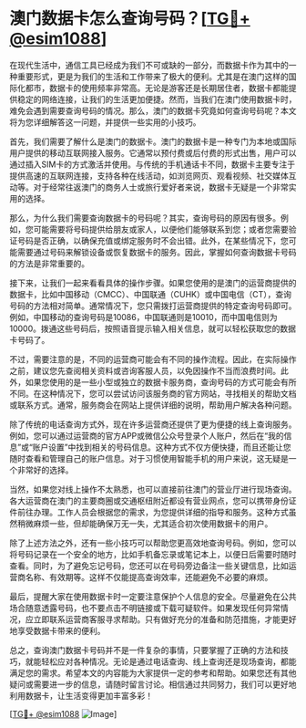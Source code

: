 # 澳门数据卡怎么查询号码？[[TG💪+ @esim1088](https://t.me/s/esim1088)]

在现代生活中，通信工具已经成为我们不可或缺的一部分，而数据卡作为其中的一种重要形式，更是为我们的生活和工作带来了极大的便利。尤其是在澳门这样的国际化都市，数据卡的使用频率非常高。无论是游客还是长期居住者，数据卡都能提供稳定的网络连接，让我们的生活更加便捷。然而，当我们在澳门使用数据卡时，难免会遇到需要查询号码的情况。那么，澳门的数据卡究竟如何查询号码呢？本文将为您详细解答这一问题，并提供一些实用的小技巧。

首先，我们需要了解什么是澳门的数据卡。澳门的数据卡是一种专门为本地或国际用户提供的移动互联网接入服务。它通常以预付费或后付费的形式出售，用户可以通过插入SIM卡的方式激活并使用。与传统的手机通话卡不同，数据卡主要专注于提供高速的互联网连接，支持各种在线活动，如浏览网页、观看视频、社交媒体互动等。对于经常往返澳门的商务人士或旅行爱好者来说，数据卡无疑是一个非常实用的选择。

那么，为什么我们需要查询数据卡的号码呢？其实，查询号码的原因有很多。例如，您可能需要将号码提供给朋友或家人，以便他们能够联系到您；或者您需要验证号码是否正确，以确保充值或绑定服务时不会出错。此外，在某些情况下，您可能需要通过号码来解锁设备或恢复数据卡的服务。因此，掌握如何查询数据卡号码的方法是非常重要的。

接下来，让我们一起来看看具体的操作步骤。如果您使用的是澳门的运营商提供的数据卡，比如中国移动（CMCC）、中国联通（CUHK）或中国电信（CT），查询号码的方法相对简单。通常情况下，您只需拨打运营商提供的特定查询号码即可。例如，中国移动的查询号码是10086，中国联通则是10010，而中国电信则为10000。拨通这些号码后，按照语音提示输入相关信息，就可以轻松获取您的数据卡号码了。

不过，需要注意的是，不同的运营商可能会有不同的操作流程。因此，在实际操作之前，建议您先查阅相关资料或咨询客服人员，以免因操作不当而浪费时间。此外，如果您使用的是一些小型或独立的数据卡服务商，查询号码的方式可能会有所不同。在这种情况下，您可以尝试访问该服务商的官方网站，寻找相关的帮助文档或联系方式。通常，服务商会在网站上提供详细的说明，帮助用户解决各种问题。

除了传统的电话查询方式外，现在许多运营商还提供了更为便捷的线上查询服务。例如，您可以通过运营商的官方APP或微信公众号登录个人账户，然后在“我的信息”或“账户设置”中找到相关的号码信息。这种方式不仅方便快捷，而且还能让您随时查看和管理自己的账户信息。对于习惯使用智能手机的用户来说，这无疑是一个非常好的选择。

当然，如果您对线上操作不太熟悉，也可以直接前往澳门的营业厅进行现场查询。各大运营商在澳门的主要商圈或交通枢纽附近都设有营业网点，您可以携带身份证件前往办理。工作人员会根据您的需求，为您提供详细的指导和服务。这种方式虽然稍微麻烦一些，但却能确保万无一失，尤其适合初次使用数据卡的用户。

除了上述方法之外，还有一些小技巧可以帮助您更高效地查询号码。例如，您可以将号码记录在一个安全的地方，比如手机备忘录或笔记本上，以便日后需要时随时查看。同时，为了避免忘记号码，您还可以在号码旁边备注一些关键信息，比如运营商名称、有效期等。这样不仅能提高查询效率，还能避免不必要的麻烦。

最后，提醒大家在使用数据卡时一定要注意保护个人信息的安全。尽量避免在公共场合随意透露号码，也不要点击不明链接或下载可疑软件。如果发现任何异常情况，应立即联系运营商客服寻求帮助。只有做好充分的准备和防范措施，才能更好地享受数据卡带来的便利。

总之，查询澳门数据卡号码并不是一件复杂的事情，只要掌握了正确的方法和技巧，就能轻松应对各种情况。无论是通过电话查询、线上查询还是现场查询，都能满足您的需求。希望本文的内容能为大家提供一定的参考和帮助。如果您还有其他疑问或需要进一步的信息，请随时留言讨论。相信通过共同努力，我们可以更好地利用数据卡，让生活变得更加丰富多彩！

[[TG💪+ @esim1088](https://t.me/s/esim1088) ![Image](https://i.postimg.cc/4NQfJmqS/Snipaste-2025-05-13-00-14-12.png)]